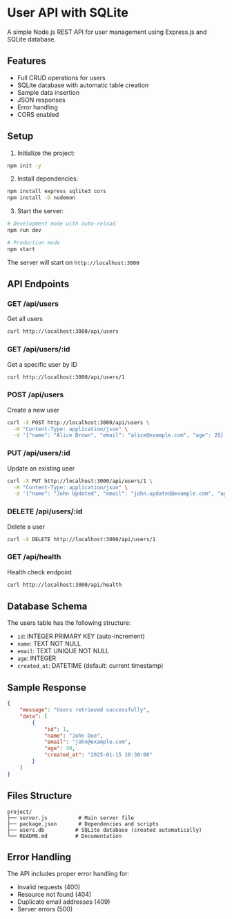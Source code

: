 # User API with SQLite

A simple Node.js REST API for user management using Express.js and SQLite database.

## Features

- Full CRUD operations for users
- SQLite database with automatic table creation
- Sample data insertion
- JSON responses
- Error handling
- CORS enabled

## Setup

1. Initialize the project:

```bash
npm init -y
```

2. Install dependencies:

```bash
npm install express sqlite3 cors
npm install -D nodemon
```

3. Start the server:

```bash
# Development mode with auto-reload
npm run dev

# Production mode
npm start
```

The server will start on `http://localhost:3000`

## API Endpoints

### GET /api/users

Get all users

```bash
curl http://localhost:3000/api/users
```

### GET /api/users/:id

Get a specific user by ID

```bash
curl http://localhost:3000/api/users/1
```

### POST /api/users

Create a new user

```bash
curl -X POST http://localhost:3000/api/users \
  -H "Content-Type: application/json" \
  -d '{"name": "Alice Brown", "email": "alice@example.com", "age": 28}'
```

### PUT /api/users/:id

Update an existing user

```bash
curl -X PUT http://localhost:3000/api/users/1 \
  -H "Content-Type: application/json" \
  -d '{"name": "John Updated", "email": "john.updated@example.com", "age": 31}'
```

### DELETE /api/users/:id

Delete a user

```bash
curl -X DELETE http://localhost:3000/api/users/1
```

### GET /api/health

Health check endpoint

```bash
curl http://localhost:3000/api/health
```

## Database Schema

The users table has the following structure:

- `id`: INTEGER PRIMARY KEY (auto-increment)
- `name`: TEXT NOT NULL
- `email`: TEXT UNIQUE NOT NULL
- `age`: INTEGER
- `created_at`: DATETIME (default: current timestamp)

## Sample Response

```json
{
	"message": "Users retrieved successfully",
	"data": [
		{
			"id": 1,
			"name": "John Doe",
			"email": "john@example.com",
			"age": 30,
			"created_at": "2025-01-15 10:30:00"
		}
	]
}
```

## Files Structure

```
project/
├── server.js          # Main server file
├── package.json       # Dependencies and scripts
├── users.db          # SQLite database (created automatically)
└── README.md         # Documentation
```

## Error Handling

The API includes proper error handling for:

- Invalid requests (400)
- Resource not found (404)
- Duplicate email addresses (409)
- Server errors (500)
